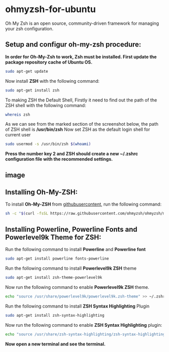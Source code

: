 # ohmyzsh-for-ubuntu
Oh My Zsh is an open source, community-driven framework for managing your zsh configuration.

## Setup and configur oh-my-zsh procedure:
**In order for Oh-My-Zsh to work, Zsh must be installed. First update the package repository cache of Ubuntu OS.**
```sh
sudo apt-get update
```
Now install **ZSH** with the following command:
```sh
sudo apt-get install zsh
```
To making ZSH the Default Shell, Firstly it need to find out the path of the ZSH shell with the following command:
```sh 
whereis zsh
```
As we can see from the marked section of the screenshot below, the path of ZSH shell is **/usr/bin/zsh**
Now set ZSH as the default login shell for current user
```sh
sudo usermod -s /usr/bin/zsh $(whoami)
```
**Press the number key 2 and ZSH should create a new ~/.zshrc configuration file with the recommended settings.**
## image
## Installing Oh-My-ZSH:
To install **Oh-My-ZSH** from [githubusercontent](https://github.com/ohmyzsh/ohmyzsh), run the following command:
```sh
sh -c "$(curl -fsSL https://raw.githubusercontent.com/ohmyzsh/ohmyzsh/master/tools/install.sh)"
```
## Installing Powerline, Powerline Fonts and Powerlevel9k Theme for ZSH:
Run the following command to install **Powerline** and **Powerline font**
```sh
sudo apt-get install powerline fonts-powerline
```
Run the following command to install **Powerlevel9k ZSH** theme
```sh
sudo apt-get install zsh-theme-powerlevel9k
```
Now run the following command to enable **Powerlevel9k ZSH** theme.
```sh
echo "source /usr/share/powerlevel9k/powerlevel9k.zsh-theme" >> ~/.zshrc
```
Run the following command to install **ZSH Syntax Highlighting** Plugin
```sh
sudo apt-get install zsh-syntax-highlighting
```
Now run the following command to enable **ZSH Syntax Highlighting** plugin:
```sh
echo "source /usr/share/zsh-syntax-highlighting/zsh-syntax-highlighting.zsh" >> ~/.zshrc
```
**Now open a new terminal and see the terminal.**
